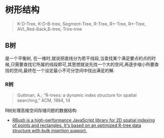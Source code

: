 # 树形结构
> K-D-Tree, K-D-B-tree, Segment-Tree, R-Tree, R+-Tree, R*-Tree, AVL,Red-Back,B-tree, Trire-tree

## B树
是一个平衡树, 在一维时,就说把直线分为若干线段,当查找某个满足要点的点的时候,只需要查找它所属的线段即可,其思想就说先找一个大的空间,再逐步缩小所要查找的空间,最终在一个设定最小不可分空间中找出满足的解.

### R树
> Guttman, A.; “R-trees: a dynamic index structure for spatial searching,” ACM, 1984, 14

R树处理高维空间存储问题的数据结构

- [RBush is a high-performance JavaScript library for 2D spatial indexing of points and rectangles. It's based on an optimized R-tree data structure with bulk insertion support.](https://github.com/mourner/rbush)

